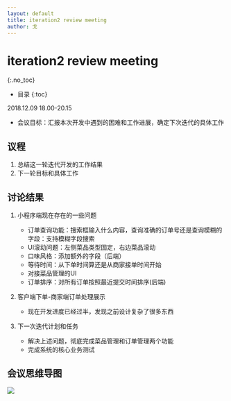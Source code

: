 ```yaml
---
layout: default
title: iteration2 review meeting
author: 戈
---
```


# iteration2 review meeting
{:.no_toc}

* 目录
{:toc}

2018.12.09 18.00-20.15

- 会议目标：汇报本次开发中遇到的困难和工作进展，确定下次迭代的具体工作

## 议程

1. 总结这一轮迭代开发的工作结果
2. 下一轮目标和具体工作

## 讨论结果

1. 小程序端现在存在的一些问题

	- 订单查询功能：搜索框输入什么内容，查询准确的订单号还是查询模糊的字段：支持模糊字段搜索
	- UI滚动问题：左侧菜品类型固定，右边菜品滚动
	- 口味风格：添加额外的字段（后端）
	- 等待时间：从下单时间算还是从商家接单时间开始
	- 对接菜品管理的UI
	- 订单排序：对所有订单按照最近提交时间排序(后端)
2. 客户端下单-商家端订单处理展示
	- 现在开发进度已经过半，发现之前设计复杂了很多东西
3. 下一次迭代计划和任务
	- 解决上述问题，彻底完成菜品管理和订单管理两个功能
	- 完成系统的核心业务测试

## 会议思维导图

![][1]

[1]:https://raw.githubusercontent.com/PeakGe/Mind-Map/master/iteration2%20review%20meeting%20record.png

